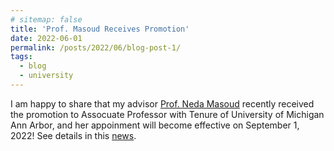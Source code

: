 ```yaml
---
# sitemap: false
title: 'Prof. Masoud Receives Promotion'
date: 2022-06-01
permalink: /posts/2022/06/blog-post-1/
tags:
  - blog
  - university
---
```


I am happy to share that my advisor [Prof. Neda Masoud](https://cee.engin.umich.edu/people/masoud-neda/) recently received the promotion to Assocuate Professor with Tenure of University of Michigan Ann Arbor, and her appoinment will become effective on September 1, 2022! See details in this [news](https://cee.engin.umich.edu/2022/05/25/profs-masoud-and-menassa-lecturers-macvean-and-bernardini-receive-promotions/).